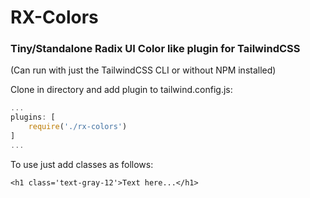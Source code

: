 # RX-Colors
### Tiny/Standalone Radix UI Color like plugin for TailwindCSS
(Can run with just the TailwindCSS CLI or without NPM installed)

Clone in directory and add plugin to tailwind.config.js:
```js
...
plugins: [
    require('./rx-colors')
]
...
```

To use just add classes as follows:
```
<h1 class='text-gray-12'>Text here...</h1>
```
